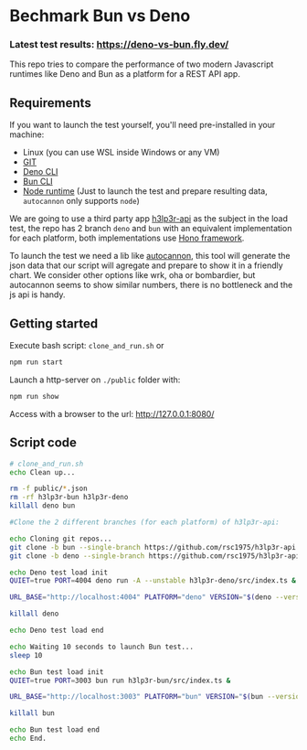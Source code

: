 # Bechmark Bun vs Deno

### Latest test results: https://deno-vs-bun.fly.dev/ 

This repo tries to compare the performance of two modern Javascript runtimes like Deno and Bun as a platform for a REST API app.

## Requirements

If you want to launch the test yourself, you'll need pre-installed in your machine:

* Linux (you can use WSL inside Windows or any VM) 
* [GIT](https://git-scm.com/book/en/v2/Getting-Started-Installing-Git)
* [Deno CLI](https://deno.land/manual@v1.25.1/getting_started/installation)
* [Bun  CLI](https://bun.sh/)
* [Node runtime](https://nodejs.org/en/) (Just to launch the test and prepare resulting data, `autocannon` only supports `node`)

We are going to use a third party app [h3lp3r-api](https://github.com/rsc1975/h3lp3r-api) as the subject in the load test, the repo has 2 branch `deno` and `bun` with an equivalent implementation for each platform, both implementations use [Hono framework](https://honojs.dev/).

To launch the test we need a lib like [autocannon](https://www.npmjs.com/package/autocannon), this tool will generate the json data that our script will agregate and prepare to show it in a friendly chart. We consider other options like wrk, oha or bombardier, but autocannon seems to show similar numbers, there is no bottleneck and the js api is handy.

## Getting started

Execute bash script: `clone_and_run.sh` or 
```bash
npm run start
```

Launch a http-server on `./public` folder with:
```bash
npm run show
```

Access with a browser to the url: http://127.0.0.1:8080/

## Script code


```bash
# clone_and_run.sh
echo Clean up...

rm -f public/*.json
rm -rf h3lp3r-bun h3lp3r-deno
killall deno bun

#Clone the 2 different branches (for each platform) of h3lp3r-api:

echo Cloning git repos...
git clone -b bun --single-branch https://github.com/rsc1975/h3lp3r-api.git h3lp3r-bun
git clone -b deno --single-branch https://github.com/rsc1975/h3lp3r-api.git h3lp3r-deno

echo Deno test load init
QUIET=true PORT=4004 deno run -A --unstable h3lp3r-deno/src/index.ts &

URL_BASE="http://localhost:4004" PLATFORM="deno" VERSION="$(deno --version)" node run_test.mjs

killall deno

echo Deno test load end

echo Waiting 10 seconds to launch Bun test...
sleep 10

echo Bun test load init
QUIET=true PORT=3003 bun run h3lp3r-bun/src/index.ts &

URL_BASE="http://localhost:3003" PLATFORM="bun" VERSION="$(bun --version)" node run_test.mjs

killall bun

echo Bun test load end
echo End.
```

